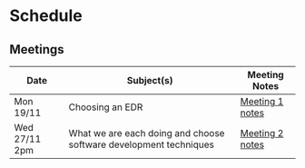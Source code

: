# Schedule

## Meetings

| Date | Subject(s) | Meeting Notes |
|------------|----------------------------------------------------------------|------------------|
| Mon 19/11 | Choosing an EDR | [Meeting 1 notes](./meeting_notes/meeting1.md) |
| Wed 27/11 2pm | What we are each doing and choose software development techniques | [Meeting 2 notes]() |
